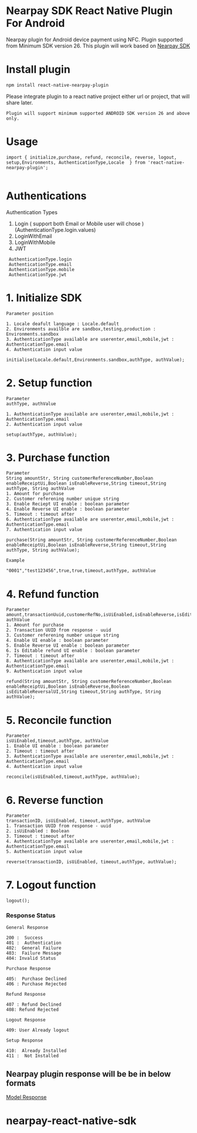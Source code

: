 # Nearpay SDK React Native Plugin For Android

Nearpay plugin for Android device payment using NFC. Plugin supported from
Minimum SDK version 26. This plugin will work based on
[Nearpay SDK](https://docs.nearpay.io/sdk/)

# Install plugin

```bash
npm install react-native-nearpay-plugin
```

Please integrate plugin to a react native project either url or project, that will
share later.

```
Plugin will support minimum supported ANDROID SDK version 26 and above only.
```

# Usage

```react-native
import { initialize,purchase, refund, reconcile, reverse, logout, setup,Environments, AuthenticationType,Locale  } from 'react-native-nearpay-plugin';


```

# Authentications

Authentication Types

1. Login ( support both Email or Mobile user will chose ) (AuthenticationType.login.values)
2. LoginWithEmail
3. LoginWithMobile
4. JWT

```
 AuthenticationType.login
 AuthenticationType.email
 AuthenticationType.mobile
 AuthenticationType.jwt

```

# 1. Initialize SDK

```
Parameter position

1. Locale deafult language : Locale.default
2. Environments availble are sandbox,testing,production :  Environments.sandbox
3. AuthenticationType available are userenter,email,mobile,jwt : AuthenticationType.email
4. Authentication input value

initialise(Locale.default,Environments.sandbox,authType, authValue);

```

# 2. Setup function

```
Parameter
authType, authValue

1. AuthenticationType available are userenter,email,mobile,jwt : AuthenticationType.email
2. Authentication input value

setup(authType, authValue);

```

# 3. Purchase function

```
Parameter
String amountStr, String customerReferenceNumber,Boolean enableReceiptUi,Boolean isEnableReverse,String timeout,String authType, String authValue
1. Amount for purchase
2. Customer referening number unique string
3. Enable Reciept UI enable : boolean parameter
4. Enable Reverse UI enable : boolean parameter
5. Timeout : timeout after
6. AuthenticationType available are userenter,email,mobile,jwt : AuthenticationType.email
7. Authentication input value

purchase(String amountStr, String customerReferenceNumber,Boolean enableReceiptUi,Boolean isEnableReverse,String timeout,String authType, String authValue);

Example

"0001","test123456",true,true,timeout,authType, authValue

```

# 4. Refund function

```
Parameter
amount,transactionUuid,customerRefNo,isUiEnabled,isEnableReverse,isEditableReversalUI,timeout,authType, authValue
1. Amount for purchase
2. Transaction UUID from response - uuid
3. Customer referening number unique string
4. Enable UI enable : boolean parameter
5. Enable Reverse UI enable : boolean parameter
6. Is Editable refund UI enable : boolean parameter
7. Timeout : timeout after
8. AuthenticationType available are userenter,email,mobile,jwt : AuthenticationType.email
9. Authentication input value

refund(String amountStr, String customerReferenceNumber,Boolean enableReceiptUi,Boolean isEnableReverse,Boolean isEditableReversalUI,String timeout,String authType, String authValue);

```

# 5. Reconcile function

```
Parameter
isUiEnabled,timeout,authType, authValue
1. Enable UI enable : boolean parameter
2. Timeout : timeout after
3. AuthenticationType available are userenter,email,mobile,jwt : AuthenticationType.email
4. Authentication input value

reconcile(isUiEnabled,timeout,authType, authValue);

```

# 6. Reverse function

```
Parameter
transactionID, isUiEnabled, timeout,authType, authValue
1. Transaction UUID from response - uuid
2. isUiEnabled : Boolean
3. Timeout : timeout after
4. AuthenticationType available are userenter,email,mobile,jwt : AuthenticationType.email
5. Authentication input value

reverse(transactionID, isUiEnabled, timeout,authType, authValue);

```

# 7. Logout function

```
logout();
```

### Response Status

```
General Response

200 :  Success
401 :  Authentication
402:  General Failure
403:  Failure Message
404: Invalid Status

Purchase Response

405:  Purchase Declined
406 : Purchase Rejected

Refund Response

407 : Refund Declined
408: Refund Rejected

Logout Response

409: User Already logout

Setup Response

410:  Already Installed
411 :  Not Installed

```

## Nearpay plugin response will be be in below formats

[Model Response](https://docs.nearpay.io/sdk/sdk-models)
# nearpay-react-native-sdk
